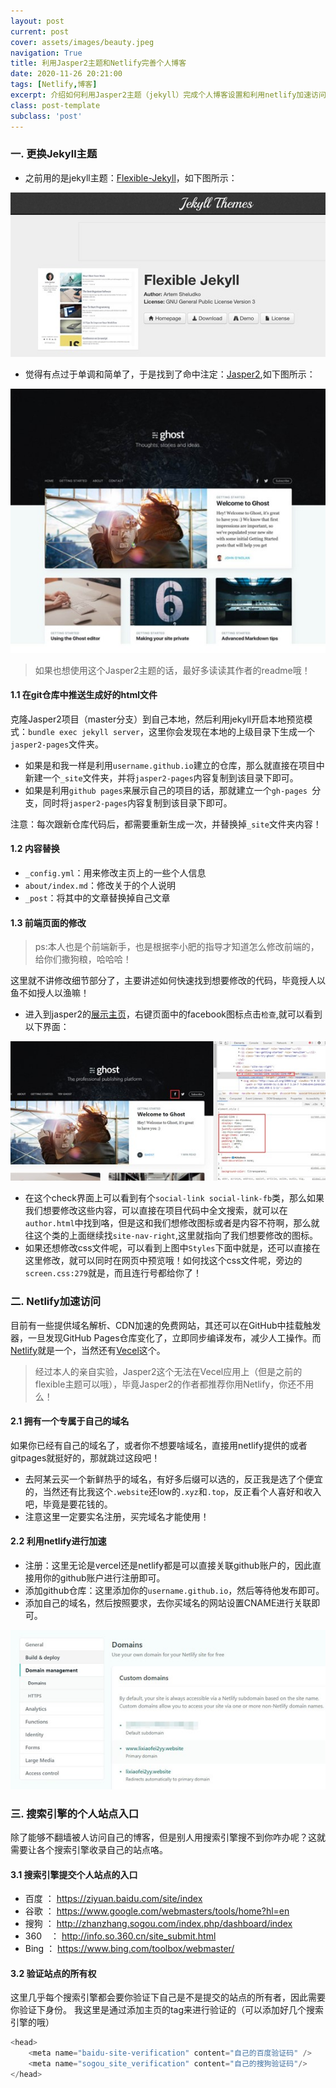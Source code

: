 ```yaml
---
layout: post
current: post
cover: assets/images/beauty.jpeg
navigation: True
title: 利用Jasper2主题和Netlify完善个人博客
date: 2020-11-26 20:21:00
tags: [Netlify,博客]
excerpt: 介绍如何利用Jasper2主题（jekyll）完成个人博客设置和利用netlify加速访问速度
class: post-template
subclass: 'post'
---
```


### 一. 更换Jekyll主题

* 之前用的是jekyll主题：[Flexible-Jekyll](https://github.com/artemsheludko/flexible-jekyll)，如下图所示：

![](https://raw.githubusercontent.com/yy2lyx/picgo/admin/img/jaster_1.jpg)

* 觉得有点过于单调和简单了，于是找到了命中注定：[Jasper2](https://github.com/jekyller/jasper2),如下图所示：

![](https://raw.githubusercontent.com/yy2lyx/picgo/admin/img/jaster_2.jpg)

> 如果也想使用这个Jasper2主题的话，最好多读读其作者的readme哦！

#### 1.1 在git仓库中推送生成好的html文件

​    克隆Jasper2项目（master分支）到自己本地，然后利用jekyll开启本地预览模式：`bundle exec jekyll server`，这里你会发现在本地的上级目录下生成一个`jasper2-pages`文件夹。

* 如果是和我一样是利用`username.github.io`建立的仓库，那么就直接在项目中新建一个`_site`文件夹，并将`jasper2-pages`内容复制到该目录下即可。
* 如果是利用`github pages`来展示自己的项目的话，那就建立一个`gh-pages `分支，同时将`jasper2-pages`内容复制到该目录下即可。

注意：每次跟新仓库代码后，都需要重新生成一次，并替换掉`_site`文件夹内容！

#### 1.2 内容替换

* `_config.yml`：用来修改主页上的一些个人信息
* `about/index.md`：修改关于的个人说明
* `_post`：将其中的文章替换掉自己文章

#### 1.3 前端页面的修改

> ps:本人也是个前端新手，也是根据李小肥的指导才知道怎么修改前端的，给你们撒狗粮，哈哈哈！

这里就不讲修改细节部分了，主要讲述如何快速找到想要修改的代码，毕竟授人以鱼不如授人以渔嘛！

* 进入到jasper2的[展示主页](https://jekyller.github.io/jasper2/)，右键页面中的facebook图标点击`检查`,就可以看到以下界面：

![](https://raw.githubusercontent.com/yy2lyx/picgo/admin/img/jaster_3.jpg)

* 在这个check界面上可以看到有个`social-link social-link-fb`类，那么如果我们想要修改这些内容，可以直接在项目代码中全文搜索，就可以在`author.html`中找到咯，但是这和我们想修改图标或者是内容不符啊，那么就往这个类的上面继续找`site-nav-right`,这里就指向了我们想要修改的图标。
* 如果还想修改css文件呢，可以看到上图中`Styles`下面中就是，还可以直接在这里修改，就可以同时在网页中预览哦！如何找这个css文件呢，旁边的`screen.css:279`就是，而且连行号都给你了！

### 二. Netlify加速访问

目前有一些提供域名解析、CDN加速的免费网站，其还可以在GitHub中挂载触发器，一旦发现GitHub Pages仓库变化了，立即同步编译发布，减少人工操作。而[Netlify](https://vercel.com/)就是一个，当然还有[Vecel](https://vercel.com/)这个。

> 经过本人的亲自实验，Jasper2这个无法在Vecel应用上（但是之前的flexible主题可以哦），毕竟Jasper2的作者都推荐你用Netlify，你还不用么！

#### 2.1 拥有一个专属于自己的域名

如果你已经有自己的域名了，或者你不想要啥域名，直接用netlify提供的或者gitpages就挺好的，那就跳过这段吧！

* 去阿某云买一个新鲜热乎的域名，有好多后缀可以选的，反正我是选了个便宜的，当然还有比我这个`.website`还low的`.xyz`和`.top`，反正看个人喜好和收入吧，毕竟是要花钱的。
* 注意这里一定要实名注册，买完域名才能使用！

#### 2.2  利用netlify进行加速

* 注册：这里无论是vercel还是netlify都是可以直接关联github账户的，因此直接用你的github账户进行注册即可。
* 添加github仓库：这里添加你的`username.github.io`，然后等待他发布即可。
* 添加自己的域名，然后按照要求，去你买域名的网站设置CNAME进行关联即可。

![](https://raw.githubusercontent.com/yy2lyx/picgo/admin/img/jaster_4.jpg)

### 三. 搜索引擎的个人站点入口
除了能够不翻墙被人访问自己的博客，但是别人用搜索引擎搜不到你咋办呢？这就需要让各个搜索引擎收录自己的站点咯。

#### 3.1 搜索引擎提交个人站点的入口
* 百度 ： https://ziyuan.baidu.com/site/index
* 谷歌 ： https://www.google.com/webmasters/tools/home?hl=en
* 搜狗 ： http://zhanzhang.sogou.com/index.php/dashboard/index
* 360　： http://info.so.360.cn/site_submit.html
* Bing ： https://www.bing.com/toolbox/webmaster/

#### 3.2 验证站点的所有权
这里几乎每个搜索引擎都会要你验证下自己是不是提交的站点的所有者，因此需要你验证下身份。
我这里是通过添加主页的tag来进行验证的（可以添加好几个搜索引擎的哦）
```js
<head>
    <meta name="baidu-site-verification" content="自己的百度验证码" />
    <meta name="sogou_site_verification" content="自己的搜狗验证码"/>
</head>
```



